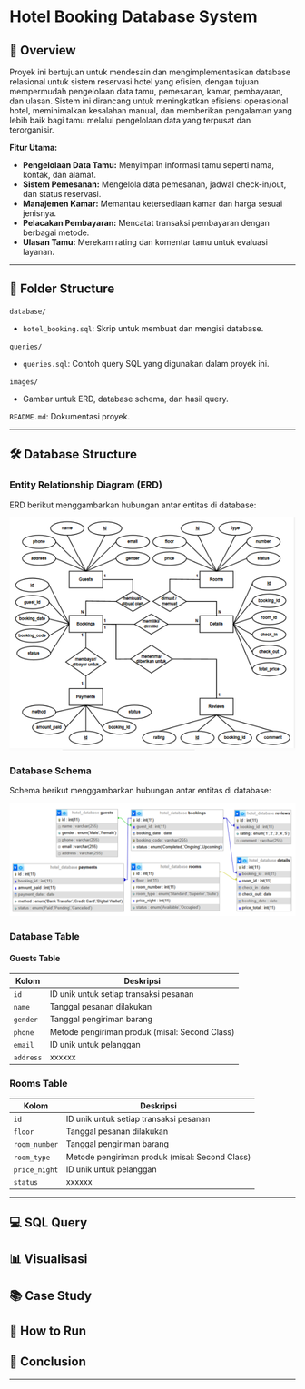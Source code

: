 # Hotel Booking Database System

## 📄 Overview
Proyek ini bertujuan untuk mendesain dan mengimplementasikan database relasional untuk sistem reservasi hotel yang efisien, dengan tujuan mempermudah pengelolaan data tamu, pemesanan, kamar, pembayaran, dan ulasan. Sistem ini dirancang untuk meningkatkan efisiensi operasional hotel, meminimalkan kesalahan manual, dan memberikan pengalaman yang lebih baik bagi tamu melalui pengelolaan data yang terpusat dan terorganisir.

**Fitur Utama:**
- **Pengelolaan Data Tamu:** Menyimpan informasi tamu seperti nama, kontak, dan alamat.
- **Sistem Pemesanan:** Mengelola data pemesanan, jadwal check-in/out, dan status reservasi.
- **Manajemen Kamar:** Memantau ketersediaan kamar dan harga sesuai jenisnya.
- **Pelacakan Pembayaran:** Mencatat transaksi pembayaran dengan berbagai metode.
- **Ulasan Tamu:** Merekam rating dan komentar tamu untuk evaluasi layanan.

---

## 📂 Folder Structure 
`database/`
- `hotel_booking.sql`: Skrip untuk membuat dan mengisi database.

`queries/`
- `queries.sql`: Contoh query SQL yang digunakan dalam proyek ini.

`images/`
- Gambar untuk ERD, database schema, dan hasil query.

`README.md`: Dokumentasi proyek.

---

## 🛠️ Database Structure

### Entity Relationship Diagram (ERD)

ERD berikut menggambarkan hubungan antar entitas di database:

![Entity Relationship Diagram](https://github.com/listiangr/Hotel_Booking_Database_System/blob/main/Images/erd_image.png)

### Database Schema

Schema berikut menggambarkan hubungan antar entitas di database:

![Database Schema](https://github.com/listiangr/Hotel_Booking_Database_System/blob/main/Images/database_schema.png)

### Database Table

#### Guests Table

| **Kolom**              | **Deskripsi**                                        |
|------------------------|------------------------------------------------------|
| `id`                   | ID unik untuk setiap transaksi pesanan               |
| `name`                 | Tanggal pesanan dilakukan                            |
| `gender`               | Tanggal pengiriman barang                            |
| `phone`                | Metode pengiriman produk (misal: Second Class)       |
| `email`                | ID unik untuk pelanggan                              |
| `address`              | xxxxxx                                               |

### Rooms Table

| **Kolom**              | **Deskripsi**                                        |
|------------------------|------------------------------------------------------|
| `id`                   | ID unik untuk setiap transaksi pesanan               |
| `floor`                | Tanggal pesanan dilakukan                            |
| `room_number`          | Tanggal pengiriman barang                            |
| `room_type`            | Metode pengiriman produk (misal: Second Class)       |
| `price_night`          | ID unik untuk pelanggan                              |
| `status`               | xxxxxx                                               |

--- 

## 💻 SQL Query

## 📊 Visualisasi

## 📚 Case Study

## 🚀 How to Run

## 📌 Conclusion

---

